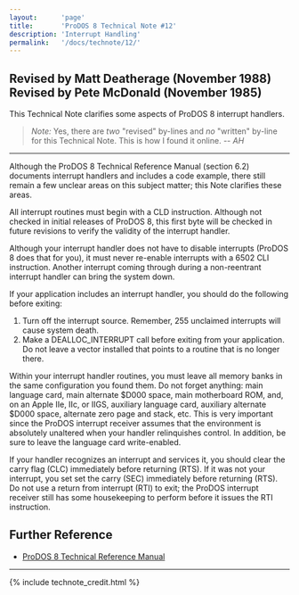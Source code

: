 ```yaml
---
layout:      'page'
title:       'ProDOS 8 Technical Note #12'
description: 'Interrupt Handling'
permalink:   '/docs/technote/12/'
---
```




<h2>Revised by Matt Deatherage (November 1988)
<br>Revised by Pete McDonald (November 1985)</h2>

<p>This Technical Note clarifies some aspects of ProDOS 8 interrupt 
handlers.</p>

<blockquote><em>Note:</em> Yes, there are <em>two</em> "revised" by-lines and 
<em>no</em> "written" by-line for this Technical Note.  This is how I found it 
online.  <em>-- AH</em></blockquote>

<hr>

<p>Although the ProDOS 8 Technical Reference Manual (section 6.2) documents 
interrupt handlers and includes a code example, there still remain a few 
unclear areas on this subject matter; this Note clarifies these areas.</p>

<p>All interrupt routines must begin with a CLD instruction.  Although not 
checked in initial releases of ProDOS 8, this first byte will be checked in 
future revisions to verify the validity of the interrupt handler.</p>

<p>Although your interrupt handler does not have to disable interrupts
(ProDOS 8 does that for you), it must never re-enable interrupts with a
6502 CLI instruction.  Another interrupt coming through during a
non-reentrant interrupt handler can bring the system down.</p>

<p>If your application includes an interrupt handler, you should do the
following before exiting:</p>

<ol>
<li>Turn off the interrupt source.  Remember, 255 unclaimed interrupts 
will cause system death.</li>

<li>Make a DEALLOC_INTERRUPT call before exiting from your application.  Do not 
leave a vector installed that points to a routine that is no longer there.</li>
</ol>

<p>Within your interrupt handler routines, you must leave all memory banks in 
the same configuration you found them.  Do not forget anything:  main language 
card, main alternate $D000 space, main motherboard ROM, and, on an Apple IIe, 
IIc, or IIGS, auxiliary language card, auxiliary alternate $D000 space, 
alternate zero page and stack, etc.  This is very important since the ProDOS 
interrupt receiver assumes that the environment is absolutely unaltered when 
your handler relinquishes control.  In addition, be sure to leave the language 
card write-enabled.</p>

<p>If your handler recognizes an interrupt and services it, you should clear 
the carry flag (CLC) immediately before returning (RTS).  If it was not your 
interrupt, you set set the carry (SEC) immediately before returning (RTS).  Do 
not use a return from interrupt (RTI) to exit; the ProDOS interrupt receiver 
still has some housekeeping to perform before it issues the RTI instruction.</p>


<h2>Further Reference</h2>

<ul>
<li><a href="/docs/techref/">ProDOS 8 Technical Reference Manual</a></li>
</ul>

<hr>


{% include technote_credit.html %}

